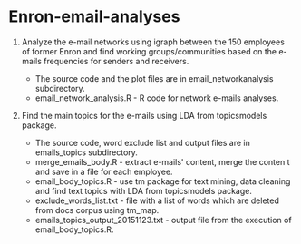 # Enron-email-analyses


1. Analyze the e-mail networks using igraph between the 150 employees of former Enron and find working groups/communities based on the e-mails frequencies for senders and receivers.
  
     + The source code and the plot files are in email_networkanalysis subdirectory.
     + email_network_analysis.R - R code for network e-mails analyses.
     

2. Find the main topics for the e-mails using LDA from topicsmodels package.
  
     + The source code, word exclude list and output files are in emails_topics subdirectory. 
     + merge_emails_body.R  - extract e-mails' content, merge the conten t and save in a file for each employee.
     + email_body_topics.R  - use tm package for text mining, data cleaning and find text topics with LDA from topicsmodels package.
     + exclude_words_list.txt - file with a list of words which are deleted from docs corpus using tm_map.
     + emails_topics_output_20151123.txt - output file from the execution of email_body_topics.R.
     